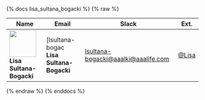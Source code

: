 {% docs lisa_sultana_bogacki %}
{% raw %}

|Name|Email|Slack|Ext.|
|----|-----|-----|----|
|<img src="https://ca.slack-edge.com/TDCJ5T84R-UDD3HQ3QC-510eb0f6a450-512" width="70"><br>**Lisa Sultana-Bogacki**|[lsultana-bogac <br>**Lisa Sultana-Bogacki**|[lsultana-bogacki@aaalki@aaalife.com](mailto:lsultana-bogacki@aaalife.com)|[@Lisa](https://aaainsights.slack.com/team/UDD3HQ3QC)| 2626 |

{% endraw %}
{% enddocs %}